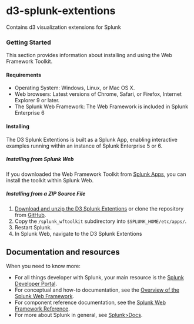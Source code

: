 # d3-splunk-extentions
Contains d3 visualization extensions for Splunk

### Getting Started
This section provides information about installing and using the Web Framework
Toolkit.

#### Requirements

* Operating System: Windows, Linux, or Mac OS X.
* Web browsers: Latest versions of Chrome, Safari, or Firefox, Internet Explorer
  9 or later. 
* The Splunk Web Framework: The Web Framework is included in Splunk Enterprise 6

#### Installing 
The D3 Splunk Extentions is built as a Splunk App, enabling interactive
examples running within an instance of Splunk Enterprise 5 or 6.

##### Installing from Splunk Web
If you downloaded the Web Framework Toolkit from [Splunk Apps](http://apps.splunk.com), you can install the toolkit 
within Splunk Web.

##### Installing from a ZIP Source File

1. [Download and unzip the D3 Splunk Extentions](https://github.com/httpstergeek/d3-splunk-extnetions/archive/master.zip) 
or clone the repository from [GitHub](https://github.com/httpstergeek). 
2. Copy the `/splunk_wftoolkit` subdirectory into `$SPLUNK_HOME/etc/apps/`. 
3. Restart Splunk.
4. In Splunk Web, navigate to the D3 Splunk Extentions

## Documentation and resources

When you need to know more:

* For all things developer with Splunk, your main resource is the [Splunk Developer Portal](http://dev.splunk.com).
* For conceptual and how-to documentation, see the [Overview of the Splunk Web Framework](http://dev.splunk.com/view/web-framework/SP-CAAAER6).
* For component reference documentation, see the [Splunk Web Framework Reference](http://docs.splunk.com/Documentation/WebFramework).
* For more about Splunk in general, see [Splunk>Docs](http://docs.splunk.com/Documentation/Splunk).
